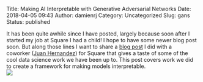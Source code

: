 Title: Making AI Interpretable with Generative Adversarial Networks
Date: 2018-04-05 09:43
Author: damienrj
Category: Uncategorized
Slug: gans
Status: published

It has been quite awhile since I have posted, largely because soon after I started my job at Square I had a child! I hope to have some newer blog post soon. But along those lines I want to share a [blog post](https://medium.com/square-corner-blog/making-ai-interpretable-with-generative-adversarial-networks-766abc953edf) I did with a coworker ([Juan Hernandez](https://www.linkedin.com/in/juan-hernandez-025a5532/)) for Square that gives a taste of some of the cool data science work we have been up to. This post covers work we did to create a framework for making models interpretable.  
[![](https://cdn-images-1.medium.com/max/800/1*lhYEmrsW9kqgB8nfIb9GJQ.png)](https://medium.com/square-corner-blog/making-ai-interpretable-with-generative-adversarial-networks-766abc953edf)
